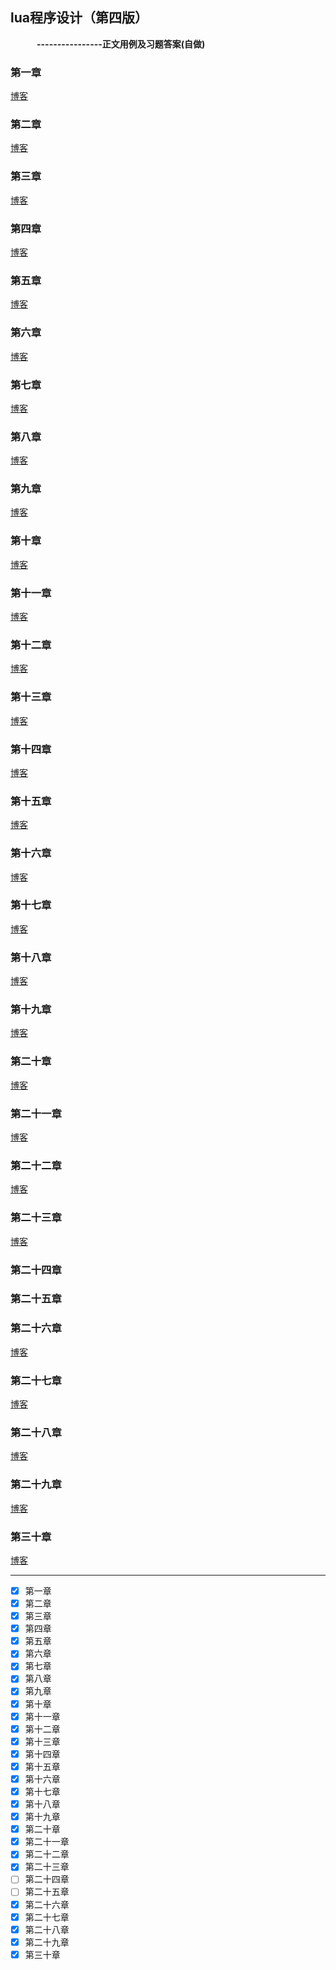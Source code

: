 ## lua程序设计（第四版）
&emsp;&emsp;&emsp;__----------------正文用例及习题答案(自做)__

### 第一章
[博客](https://blog.csdn.net/fuluoyide312/article/details/110584875)
### 第二章
[博客](https://blog.csdn.net/fuluoyide312/article/details/110926768)
### 第三章
[博客](https://blog.csdn.net/fuluoyide312/article/details/110920688)
### 第四章
[博客](https://blog.csdn.net/fuluoyide312/article/details/111194491)
### 第五章
[博客](https://blog.csdn.net/fuluoyide312/article/details/111409054)
### 第六章
[博客](https://blog.csdn.net/fuluoyide312/article/details/112253900)
### 第七章
[博客](https://blog.csdn.net/fuluoyide312/article/details/112411410)
### 第八章
[博客](https://blog.csdn.net/fuluoyide312/article/details/112463687)
### 第九章
[博客](https://blog.csdn.net/fuluoyide312/article/details/112854425)
### 第十章
[博客](https://blog.csdn.net/fuluoyide312/article/details/113091280)
### 第十一章
[博客](https://blog.csdn.net/fuluoyide312/article/details/113175719)
### 第十二章
[博客](https://blog.csdn.net/fuluoyide312/article/details/113774704)
### 第十三章
[博客](https://blog.csdn.net/fuluoyide312/article/details/113782804)
### 第十四章
[博客](https://blog.csdn.net/fuluoyide312/article/details/113804184)
### 第十五章
[博客](https://blog.csdn.net/fuluoyide312/article/details/113871142)

### 第十六章
[博客](https://blog.csdn.net/fuluoyide312/article/details/115112971)


### 第十七章
[博客](https://blog.csdn.net/fuluoyide312/article/details/114017867)

### 第十八章
[博客](https://blog.csdn.net/fuluoyide312/article/details/114059600)

### 第十九章
[博客](https://blog.csdn.net/fuluoyide312/article/details/114127850)

### 第二十章
[博客](https://blog.csdn.net/fuluoyide312/article/details/114219240)

### 第二十一章
[博客](https://blog.csdn.net/fuluoyide312/article/details/114487599)

### 第二十二章
[博客](https://blog.csdn.net/fuluoyide312/article/details/114558244)

### 第二十三章
[博客](https://blog.csdn.net/fuluoyide312/article/details/114646390)

### 第二十四章

### 第二十五章

### 第二十六章
[博客](https://blog.csdn.net/fuluoyide312/article/details/115057202)

### 第二十七章
[博客](https://blog.csdn.net/fuluoyide312/article/details/115497701)

### 第二十八章
[博客](https://blog.csdn.net/fuluoyide312/article/details/115558550)

### 第二十九章
[博客](https://blog.csdn.net/fuluoyide312/article/details/115643211)

### 第三十章
[博客](https://blog.csdn.net/fuluoyide312/article/details/115739556)

------

- [x] 第一章
- [x] 第二章
- [x] 第三章
- [x] 第四章
- [x] 第五章
- [x] 第六章
- [x] 第七章
- [x] 第八章
- [x] 第九章
- [x] 第十章
- [x] 第十一章
- [x] 第十二章
- [x] 第十三章
- [x] 第十四章
- [x] 第十五章
- [x] 第十六章
- [x] 第十七章
- [x] 第十八章
- [x] 第十九章
- [x] 第二十章
- [x] 第二十一章
- [x] 第二十二章
- [x] 第二十三章
- [ ] 第二十四章
- [ ] 第二十五章
- [x] 第二十六章
- [x] 第二十七章
- [x] 第二十八章
- [x] 第二十九章
- [x] 第三十章
